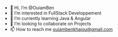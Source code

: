 - 👋 Hi, I’m @OuiamBen
- 👀 I’m interested in FullStack Developpement
- 🌱 I’m currently learning Java & Angular
- 💞️ I’m looking to collaborate on Projects
- 📫 How to reach me ouiambenkhajou@gmail.com

<!---
OuiamBen/OuiamBen is a ✨ special ✨ repository because its `README.md` (this file) appears on your GitHub profile.
You can click the Preview link to take a look at your changes.
--->
